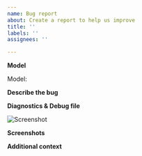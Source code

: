 ```yaml
---
name: Bug report
about: Create a report to help us improve
title: ''
labels: ''
assignees: ''

---
```

**Model**
<!--Specify the model listed on the box or the convector or the commercial name.
(not what is written in HA)
Specifier le nom du boitier ou le nom commercial du produit. pas ce qui apparait dans HA mais ce qui est ecrit surl étiquette du produit ou votre facture.-->
Model: 

**Describe the bug**
<!--A clear and concise description of what the bug is.
Decrire le plus clairement votre pbl et si cela marchait avant sur une version précédente ou si cela n a jamais marcher. 
(Issue du genre , j ai un soucis le truc marche pas, et cela marche dans le smartphone. Je droppe votre demande direction jupiter.Cela m aide en rien sans le fichier de diag)-->

**Diagnostics & Debug file**
<!--Please add the diagnostics file. This action runs all APIs and stores them in raw format. Sensitive data is hidden
Ajouter le fichier de diagnostic (et c est pas optionnel)
Activer au besoin le mode Debug ,faite quelques teste et soumette le fichier de debug. Ce fichier peut etre optionnel a l ouverture du pbl.-->

![Screenshot](https://github.com/cyr-ius/hass-audiconnect/assets/1258123/28916bd3-66fd-4df5-bf3c-93012c555051)

**Screenshots**
<!--If applicable, add screenshots to help explain your problem.
Quelque capture d ecran si cela peut aider-->

**Additional context**
<!--Add any other context about the problem here.
Tout ce que vous jugez utile.

Ah autre chose, si cela marchait le lundi et que cela ne marche plus le mardi. Et que vous avez pas fait de mise a jour de mon addons. J ai pas le pouvoir de télépathie pour changer le code par la pensée sur votre Home Assistant.
Donc soit on a soucis chez Heatzy, soit vous avez modifier des choses de votre côté.
N hésiter pas ouvrir un issue mais dans ce cas, une description précise est requise -->

